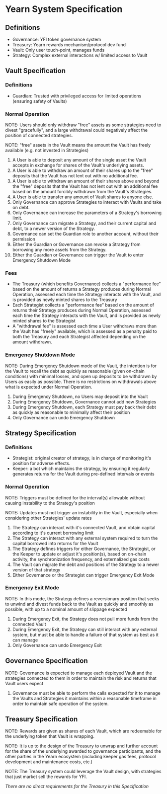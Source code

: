 # Yearn System Specification

## Definitions

- Governance: YFI token governance system
- Treasury: Yearn rewards mechanism/protocol dev fund
- Vault: Only user touch-point, manages funds
- Strategy: Complex external interactions w/ limited access to Vault

## Vault Specification

### Definitions

- Guardian: Trusted with privileged access for limited operations (ensuring safety of Vaults)

### Normal Operation

NOTE: Users should only withdraw "free" assets as some strategies need to divest "gracefully", and a large withdrawal could negatively affect the position of connected strategies.

NOTE: "free" assets in the Vault means the amount the Vault has freely available (e.g. not invested in Strategies)

1. A User is able to deposit any amount of the single asset the Vault accepts in exchange for shares of the Vault's underlying assets.
2. A User is able to withdraw an amount of their shares up to the "free" deposits that the Vault has not lent out with no additional fee.
3. A User is able to withdraw an amount of their shares above and beyond the "free" deposits that the Vault has not lent out with an additional fee based on the amount forcibly withdrawn from the Vault's Strategies.
4. A User is able to transfer any amount of Vault shares to anyone else.
5. Only Governance can approve Strategies to interact with Vaults and take on debt.
6. Only Governance can increase the parameters of a Strategy's borrowing limit.
7. Only Governance can migrate a Strategy, and their current capital and debt, to a newer version of the Strategy.
8. Governance can set the Guardian role to another account, without their permission
9. Either the Guardian or Governance can revoke a Strategy from borrowing any more assets from the Strategy.
10. Either the Guardian or Governance can trigger the Vault to enter Emergency Shutdown Mode

### Fees

- The Treasury (which benefits Governance) collects a "performance fee" based on the amount of returns a Strategy produces during Normal Operation, assessed each time the Strategy interacts with the Vault, and is provided as newly minted shares to the Treasury
- Each Strategist collects a "performance fee" based on the amount of returns their Strategy produces during Normal Operation, assessed each time the Strategy interacts with the Vault, and is provided as newly minted shares to the Strategist
- A "withdrawal fee" is assessed each time a User withdraws more than the Vault has "freely" available, which is assessed as a penalty paid to both the Treasury and each Strategist affected depending on the amount withdrawn.

### Emergency Shutdown Mode

NOTE: During Emergency Shutdown mode of the Vault, the intention is for the Vault to recall the debt as quickly as reasonable (given on-chain conditions) with minimal losses, and open up deposits to be withdrawn by Users as easily as possible. There is no restrictions on withdrawals above what is expected under Normal Operation.

1. During Emergency Shutdown, no Users may deposit into the Vault
2. During Emergency Shutdown, Governance cannot add new Strategies
3. During Emergency Shutdown, each Strategy must pay back their debt as quickly as reasonable to minimally affect their position
4. Only Governance can undo Emergency Shutdown

## Strategy Specification

### Definitions

- Strategist: original creator of strategy, is in charge of monitoring it's position for adverse effects.
- Keeper: a bot which maintains the strategy, by ensuring it regularly generates returns for the Vault during pre-defined intervals or events

### Normal Operation

NOTE: Triggers must be defined for the interval(s) allowable without causing instability to the Strategy's position

NOTE: Updates must not trigger an instability in the Vault, especially when considering other Strategies' update rates

1. The Strategy can interact with it's connected Vault, and obtain capital according to it's current borrowing limit
2. The Strategy can interact with any external system required to turn the capital borrowed into returns for the Vault
3. The Strategy defines triggers for either Governance, the Strategist, or the Keeper to update or adjust it's position(s), based on on-chain activity, the synchronization frequency, and externalized gas costs
4. The Vault can migrate the debt and positions of the Strategy to a newer version of that strategy
5. Either Governance or the Strategist can trigger Emergency Exit Mode

### Emergency Exit Mode

NOTE: In this mode, the Strategy defines a reversionary position that seeks to unwind and divest funds back to the Vault as quickly and smoothly as possible, with up to a nominal amount of slippage expected

1. During Emergency Exit, the Strategy does not pull more funds from the connected Vault
2. During Emergency Exit, the Strategy can still interact with any external system, but must be able to handle a failure of that system as best as it can manage
4. Only Governance can undo Emergency Exit

## Governance Specification

NOTE: Governance is expected to manage each deployed Vault and the strategies connected to them in order to maintain the risk and returns that Vault users expect

1. Governance must be able to perform the calls expected for it to manage the Vaults and Strategies it maintains within a reasonable timeframe in order to maintain safe operation of the system.

## Treasury Specification

NOTE: Rewards are given as shares of each Vault, which are redeemable for the underlying token that Vault is wrapping.

NOTE: It is up to the design of the Treasury to unwrap and further account for the share of the underlying awarded to governance participants, and the other parties in the Yearn ecosystem (including keeper gas fees, protocol development and maintenance costs, etc.)

NOTE: The Treasury system could leverage the Vault design, with strategies that just market sell the rewards for YFI.

*There are no direct requirements for the Treasury in this Specification*
